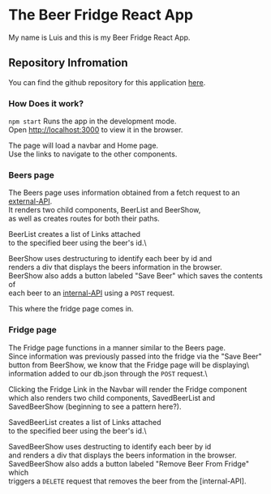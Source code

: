# The Beer Fridge React App
My name is Luis and this is my Beer Fridge React App.

## Repository Infromation
You can find the github repository for this application [here](https://github.com/foreverluiscastro/React-Drinks-App).

### How Does it work?

`npm start` Runs the app in the development mode.\
Open [http://localhost:3000](http://localhost:3000) to view it in the browser.

The page will load a navbar and Home page.\
Use the links to navigate to the other components.

### Beers page

The Beers page uses information obtained from a fetch request to an [external-API](https://api.punkapi.com/v2/beers).\
It renders two child components, BeerList and BeerShow,\
as well as creates routes for both their paths.

BeerList creates a list of Links attached\
to the specified beer using the beer's id.\

BeerShow uses destructuring to identify each beer by id and\
renders a div that displays the beers information in the browser.\
BeerShow also adds a button labeled "Save Beer" which saves the contents of\
each beer to an [internal-API](http://localhost:3001/fridge) using a `POST` request.

This where the fridge page comes in.

### Fridge page

The Fridge page functions in a manner similar to the Beers page.\
Since information was previously passed into the fridge via the "Save Beer"\
button from BeerShow, we know that the Fridge page will be displaying\ information added to our db.json through the `POST` request.\

Clicking the Fridge Link in the Navbar will render the Fridge component which also renders two child components, SavedBeerList and SavedBeerShow (beginning to see a pattern here?).

SavedBeerList creates a list of Links attached\
to the specified beer using the beer's id.\

SavedBeerShow uses destructing to identify each beer by id\
and renders a div that displays the beers information in the browser.\
SavedBeerShow also adds a button labeled "Remove Beer From Fridge" which\
triggers a `DELETE` request that removes the beer from the [internal-API].

